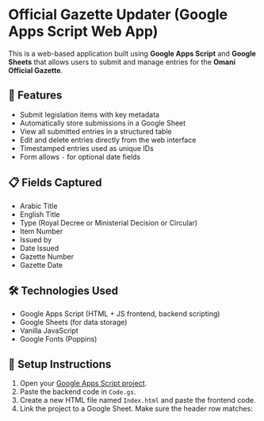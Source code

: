 # Official Gazette Updater (Google Apps Script Web App)

This is a web-based application built using **Google Apps Script** and **Google Sheets** that allows users to submit and manage entries for the **Omani Official Gazette**.

## 🚀 Features

- Submit legislation items with key metadata
- Automatically store submissions in a Google Sheet
- View all submitted entries in a structured table
- Edit and delete entries directly from the web interface
- Timestamped entries used as unique IDs
- Form allows `-` for optional date fields

## 📋 Fields Captured

- Arabic Title
- English Title
- Type (Royal Decree or Ministerial Decision or Circular)
- Item Number
- Issued by
- Date Issued
- Gazette Number
- Gazette Date

## 🛠 Technologies Used

- Google Apps Script (HTML + JS frontend, backend scripting)
- Google Sheets (for data storage)
- Vanilla JavaScript
- Google Fonts (Poppins)

## 🧩 Setup Instructions

1. Open your [Google Apps Script project](https://script.google.com).
2. Paste the backend code in `Code.gs`.
3. Create a new HTML file named `Index.html` and paste the frontend code.
4. Link the project to a Google Sheet. Make sure the header row matches:

